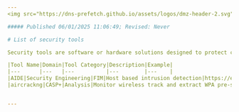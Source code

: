```yaml
---
<img src="https://dns-prefetch.github.io/assets/logos/dmz-header-2.svg" width="100%" height="10%">

##### Published 06/01/2025 11:06:49; Revised: Never

# List of security tools

Security tools are software or hardware solutions designed to protect computer systems, networks, data, and digital infrastructure from threats such as cyberattacks, data breaches, malware, and unauthorized access. These tools play a critical role in safeguarding sensitive information, ensuring privacy, and maintaining the integrity and availability of IT environments. Security tools can be categorized based on the types of threats they address and the layers of defense they provide.

|Tool Name|Domain|Tool Category|Description|Example|
|---      |---   |---          |---        |---    |
|AIDE|Security Engineering|FIM|Host based intrusion detection|https://en.wikipedia.org/wiki/Advanced_Intrusion_Detection_Environment|
|aircrackng|CASP+|Analysis|Monitor wireless track and extract WPA pre-shared key (PSK)||


---
```

